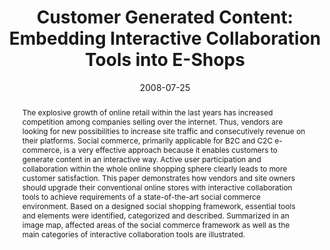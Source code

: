 ---
abstract: The explosive growth of online retail within the last years has increased
  competition among companies selling over the internet. Thus, vendors are looking
  for new possibilities to increase site traffic and consecutively revenue on their
  platforms. Social commerce, primarily applicable for B2C and C2C e-commerce, is
  a very effective approach because it enables customers to generate content in an
  interactive way. Active user participation and collaboration within the whole online
  shopping sphere clearly leads to more customer satisfaction. This paper demonstrates
  how vendors and site owners should upgrade their conventional online stores with
  interactive collaboration tools to achieve requirements of a state-of-the-art social
  commerce environment. Based on a designed social shopping framework, essential tools
  and elements were identified, categorized and described. Summarized in an image
  map, affected areas of the social commerce framework as well as the main categories
  of interactive collaboration tools are illustrated.
authors:
- Peter Leitner
- Thomas Grechenig
date: '2008-07-25'
featured: false
publication_types:
- '0'
publishDate: '2008-07-25'
title: 'Customer Generated Content: Embedding Interactive Collaboration Tools into
  E-Shops'
url_pdf: ''
---